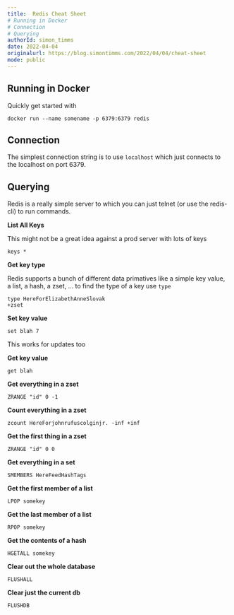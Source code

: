 ```yaml
---
title:  Redis Cheat Sheet
# Running in Docker 
# Connection
# Querying 
authorId: simon_timms
date: 2022-04-04
originalurl: https://blog.simontimms.com/2022/04/04/cheat-sheet
mode: public 
---
```




## Running in Docker 

Quickly get started with 

```
docker run --name somename -p 6379:6379 redis
```

## Connection

The simplest connection string is to use `localhost` which just connects to the localhost on port 6379. 

## Querying 

Redis is a really simple server to which you can just telnet (or use the redis-cli) to run commands. 

**List All Keys**

This might not be a great idea against a prod server with lots of keys

```
keys *
```

**Get key type**

Redis supports a bunch of different data primatives like a simple key value, a list, a hash, a zset, ... to find the type of a key use `type`

```
type HereForElizabethAnneSlovak
+zset
```

**Set key value**
```
set blah 7
```
This works for updates too

**Get key value**

```
get blah
```

**Get everything in a zset**

```
ZRANGE "id" 0 -1
```

**Count everything in a zset**
```
zcount HereForjohnrufuscolginjr. -inf +inf
```

**Get the first thing in a zset**

```
ZRANGE "id" 0 0
```

**Get everything in a set**

```
SMEMBERS HereFeedHashTags
```

**Get the first member of a list**

```
LPOP somekey
```

**Get the last member of a list**

```
RPOP somekey
```

**Get the contents of a hash** 

```
HGETALL somekey
```

**Clear out the whole database**

```
FLUSHALL
```

**Clear just the current db**

```
FLUSHDB
```
